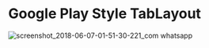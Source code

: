  # Google Play Style TabLayout

![screenshot_2018-06-07-01-51-30-221_com whatsapp](https://user-images.githubusercontent.com/26745548/41062370-72a945da-69f7-11e8-8cbf-31c532df24cc.png)
